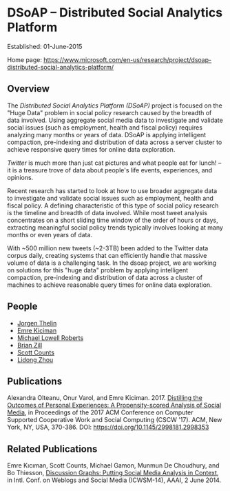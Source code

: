 # DSoAP – Distributed Social Analytics Platform

Established: 01-June-2015

Home page: <https://www.microsoft.com/en-us/research/project/dsoap-distributed-social-analytics-platform/>

## Overview

The *Distributed Social Analytics Platform (DSoAP)* project is focused on the "Huge Data" problem in social policy research caused by the breadth of data involved. Using aggregate social media data to investigate and validate social issues (such as employment, health and fiscal policy) requires analyzing many months or years of data.
DSoAP is applying intelligent compaction, pre-indexing and distribution of data across a server cluster to achieve responsive query times for online data exploration.

*Twitter* is much more than just cat pictures and what people eat for lunch! – it is a treasure trove of data about people's life events, experiences, and opinions.

Recent research has started to look at how to use broader aggregate data to investigate and validate social issues such as employment, health and fiscal policy.
A defining characteristic of this type of social policy research is the timeline and breadth of data involved. While most tweet analysis concentrates on a short sliding time window of the order of hours or days, extracting meaningful social policy trends typically involves looking at many months or even years of data.

With ~500 million new tweets (~2-3TB) been added to the Twitter data corpus daily, creating systems that can efficiently handle that massive volume of data is a challenging task.
In the dsoap project, we are working on solutions for this "huge data" problem by applying intelligent compaction, pre-indexing and distribution of data across a cluster of machines to achieve reasonable query times for online data exploration.

## People

* [Jorgen Thelin](https://www.microsoft.com/en-us/research/people/jthelin/)
* [Emre Kiciman](https://www.microsoft.com/en-us/research/people/emrek/)
* [Michael Lowell Roberts](https://www.microsoft.com/en-us/research/people/mirobert/)
* [Brian Zill](https://www.microsoft.com/en-us/research/people/bzill/)
* [Scott Counts](https://www.microsoft.com/en-us/research/people/counts/)
* [Lidong Zhou](https://www.microsoft.com/en-us/research/people/lidongz/)

## Publications

Alexandra Olteanu, Onur Varol, and Emre Kiciman. 2017. [Distilling the Outcomes of Personal Experiences: A Propensity-scored Analysis of Social Media](https://www.microsoft.com/en-us/research/publication/distilling-outcomes-personal-experiences-propensity-scored-analysis-social-media/), in Proceedings of the 2017 ACM Conference on Computer Supported Cooperative Work and Social Computing (CSCW '17). ACM, New York, NY, USA, 370-386. DOI: <https://doi.org/10.1145/2998181.2998353>

## Related Publications

Emre Kıcıman, Scott Counts, Michael Gamon, Munmun De Choudhury, and Bo Thiesson, [Discussion Graphs: Putting Social Media Analysis in Context](https://www.microsoft.com/en-us/research/publication/discussion-graphs-putting-social-media-analysis-in-context/), in Intl. Conf. on Weblogs and Social Media (ICWSM-14), AAAI, 2 June 2014.
